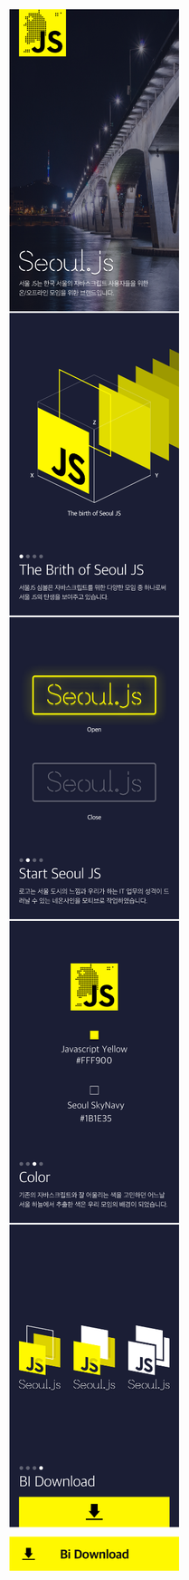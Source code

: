 <div class="slider">
  <div><img src="../assets/bi/SeoulJS Graphic01.png"/></div>
  <div><img src="../assets/bi/SeoulJS Graphic02.png"/></div>
  <div><img src="../assets/bi/SeoulJS Graphic03.png"/></div>
  <div><img src="../assets/bi/SeoulJS Graphic04.png"/></div>
  <div><img src="../assets/bi/SeoulJS Graphic05.png"/></div>
</div>

<a href="../assets/bi/SeoulJS_Bi.zip"><img class="download-bi" src="../assets/bi/btn_download.png"/></a>

<link rel="stylesheet" href="../assets/seoul.js.css" />
<link rel="stylesheet" type="text/css" href="//cdn.jsdelivr.net/gh/kenwheeler/slick@1.7.1/slick/slick.css"/>
<!-- Add the slick-theme.css if you want default styling -->
<link rel="stylesheet" type="text/css" href="//cdn.jsdelivr.net/gh/kenwheeler/slick@1.7.1/slick/slick-theme.css"/>
<script type="text/javascript" src="//code.jquery.com/jquery-1.11.0.min.js"></script>
<script type="text/javascript" src="//code.jquery.com/jquery-migrate-1.2.1.min.js"></script>
<script type="text/javascript" src="//cdn.jsdelivr.net/gh/kenwheeler/slick@1.7.1/slick/slick.min.js"></script>
<script>
  $(".slider").slick({ autoplay: true, arrows: false, zIndex: 1, infinite: true })
</script>
<style>
  .slider, .download-bi {
    width: 300px;
  }
</style>